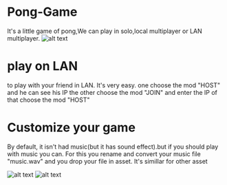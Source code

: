 # Pong-Game
It's a little game of pong,We can play in solo,local multiplayer or LAN multiplayer.
![alt text](https://github.com/electrotechtest/transphere/blob/main/main.PNG?raw=true)

# play on LAN
to play with your friend in LAN.
It's very easy.
one choose the mod "HOST" and he can see his IP the other choose the mod "JOIN" and enter the IP of that choose the mod "HOST"

# Customize your game
By default, it isn't had music(but it has sound effect).but if you should play with music you can.
For this you rename and convert your music file "music.wav" and you drop your file in asset.
It's simillar for other asset

![alt text](https://github.com/electrotechtest/transphere/blob/main/main.PNG?raw=true)
![alt text](https://github.com/electrotechtest/transphere/blob/main/game.PNG?raw=true)

